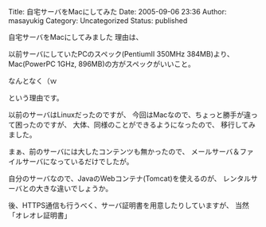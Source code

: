 Title: 自宅サーバをMacにしてみた
Date: 2005-09-06 23:36
Author: masayukig
Category: Uncategorized
Status: published

自宅サーバをMacにしてみました
理由は、

以前サーバにしていたPCのスペック(PentiumII 350MHz
384MB)より、Mac(PowerPC 1GHz, 896MB)の方がスペックがいいこと。

なんとなく（ｗ

という理由です。

以前のサーバはLinuxだったのですが、
今回はMacなので、ちょっと勝手が違って困ったのですが、
大体、同様のことができるようになったので、
移行してみました。

まぁ、前のサーバには大したコンテンツも無かったので、
メールサーバ＆ファイルサーバになっているだけでしたが。

自分のサーバなので、JavaのWebコンテナ(Tomcat)を使えるのが、
レンタルサーバとの大きな違いでしょうか。

後、HTTPS通信も行うべく、サーバ証明書を用意したりしていますが、
当然「オレオレ証明書」
